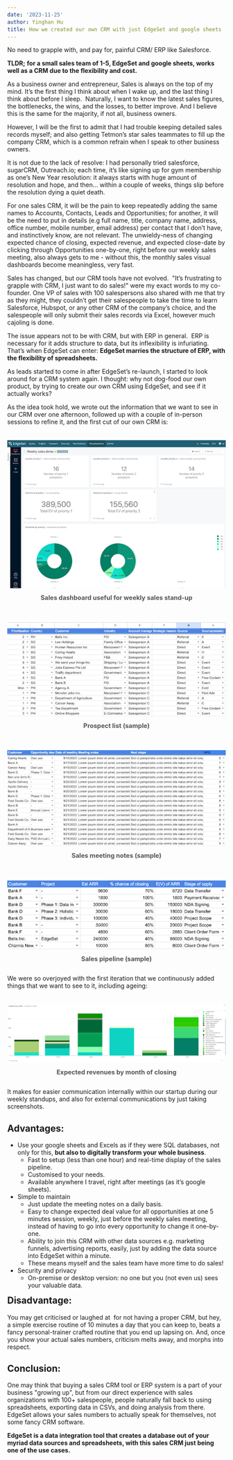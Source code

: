 ```yaml
---
date: '2023-11-25'
author: Yinghan Hu
title: How we created our own CRM with just EdgeSet and google sheets
---
```


No need to grapple with, and pay for, painful CRM/ ERP like Salesforce.

**TLDR;** **for a small sales team of 1-5, EdgeSet and google sheets, works well as a CRM due to the flexibility and cost.**

As a business owner and entrepreneur, Sales is always on the top of my mind. It’s the first thing I think about when I wake up, and the last thing I think about before I sleep.  Naturally, I want to know the latest sales figures, the bottlenecks, the wins, and the losses, to better improve. And I believe this is the same for the majority, if not all, business owners.

However, I will be the first to admit that I had trouble keeping detailed sales records myself; and also getting Tetmon’s star sales teammates to fill up the company CRM, which is a common refrain when I speak to other business owners. 

It is not due to the lack of resolve: I had personally tried salesforce, sugarCRM, Outreach.io; each time, it’s like signing up for gym membership as one’s New Year resolution: it always starts with huge amount of resolution and hope, and then… within a couple of weeks, things slip before the resolution dying a quiet death. 

For one sales CRM, it will be the pain to keep repeatedly adding the same names to Accounts, Contacts, Leads and Opportunities; for another, it will be the need to put in details (e.g full name, title, company name, address, office number, mobile number, email address) per contact that I don’t have, and instinctively know, are not relevant. The unwieldy-ness of changing expected chance of closing, expected revenue, and expected close-date by clicking through Opportunities one-by-one, right before our weekly sales meeting, also always gets to me - without this, the monthly sales visual dashboards become meaningless, very fast.  

Sales has changed, but our CRM tools have not evolved.  "It’s frustrating to grapple with CRM, I just want to do sales!" were my exact words to my co-founder. One VP of sales with 100 salespersons also shared with me that try as they might, they couldn’t get their salespeople to take the time to learn Salesforce, Hubspot, or any other CRM of the company’s choice, and the salespeople will only submit their sales records via Excel, however much cajoling is done.

The issue appears not to be with CRM, but with ERP in general.  ERP is necessary for it adds structure to data, but its inflexibility is infuriating.  That’s when EdgeSet can enter: **EdgeSet marries the structure of ERP, with the flexibility of spreadsheets.**

As leads started to come in after EdgeSet’s re-launch, I started to look around for a CRM system again. I thought: why not dog-food our own product, by trying to create our own CRM using EdgeSet, and see if it actually works? 

As the idea took hold, we wrote out the information that we want to see in our CRM over one afternoon, followed up with a couple of in-person sessions to refine it, and the first cut of our own CRM is:

<div style="text-align:center; display: flex; justify-content: center; margin-top: 20px;">

![](/casestudies/crm/dash.png "Sales dashboard useful for weekly sales stand-up")
<strong style="padding-top: 10px; display: flex; justify-content: center; font-size: 0.9rem; color: #555;">Sales dashboard useful for weekly sales stand-up</strong>

</div>

<div style="text-align:center; display: flex; justify-content: center; margin-top: 20px;">

![](/casestudies/crm/sheet-0.png "Prospect list (sample)")
<strong style="padding-top: 10px; display: flex; justify-content: center; font-size: 0.9rem; color: #555;">Prospect list (sample)</strong>

</div>


<div style="text-align:center; display: flex; justify-content: center; margin-top: 20px;">

![](/casestudies/crm/sheet-1.png "Sales meeting notes (sample)")
<strong style="padding-top: 10px; display: flex; justify-content: center; font-size: 0.9rem; color: #555;">Sales meeting notes (sample)</strong>

</div>

<div style="text-align:center; display: flex; justify-content: center; margin-top: 20px;">

![](/casestudies/crm/sheet-2.png "Sales pipeline (sample)")
<strong style="padding-top: 10px; display: flex; justify-content: center; font-size: 0.9rem; color: #555;">Sales pipeline (sample)</strong>

</div>

We were so overjoyed with the first iteration that we continuously added things that we want to see to it, including ageing:

<div style="text-align:center; display: flex; justify-content: center; margin-top: 20px;">

![](/casestudies/crm/charts.png "Expected revenues by month of closing")
<strong style="padding-top: 10px; display: flex; justify-content: center; font-size: 0.9rem; color: #555;">Expected revenues by month of closing</strong>

</div>

It makes for easier communication internally within our startup during our weekly standups, and also for external communications by just taking screenshots.

## Advantages:

* Use your google sheets and Excels as if they were SQL databases, not only for this, **but also to digitally transform your whole business**. 
  * Fast to setup (less than one hour) and real-time display of the sales pipeline.
  * Customised to your needs.
  * Available anywhere I travel, right after meetings (as it’s google sheets).
* Simple to maintain
  * Just update the meeting notes on a daily basis.
  * Easy to change expected deal value for all opportunities at one 5 minutes session, weekly, just before the weekly sales meeting, instead of having to go into every opportunity to change it one-by-one.
  * Ability to join this CRM with other data sources e.g. marketing funnels, advertising reports, easily, just by adding the data source into EdgeSet within a minute.
  * These means myself and the sales team have more time to do sales!
* Security and privacy
  * On-premise or desktop version: no one but you (not even us) sees your valuable data.

<h2 style="margin-top:0">Disadvantage:</h2>

You may get criticised or laughed at  for not having a proper CRM, but hey, a simple exercise routine of 10 minutes a day that you can keep to, beats a fancy personal-trainer crafted routine that you end up lapsing on. And, once you show your actual sales numbers, criticism melts away, and morphs into respect. 

## Conclusion:

One may think that buying a sales CRM tool or ERP system is a part of your business "growing up", but from our direct experience with sales organizations with 100+ salespeople, people naturally fall back to using spreadsheets, exporting data in CSVs, and doing analysis from there. EdgeSet allows your sales numbers to actually speak for themselves, not some fancy CRM software. 

**EdgeSet is a data integration tool that creates a database out of your myriad data sources and spreadsheets, with this sales CRM just being one of the use cases.**
